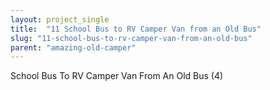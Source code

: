 ```yaml
---
layout: project_single
title:  "11 School Bus to RV Camper Van from an Old Bus"
slug: "11-school-bus-to-rv-camper-van-from-an-old-bus"
parent: "amazing-old-camper"
---
```

School Bus To RV Camper Van From An Old Bus (4)